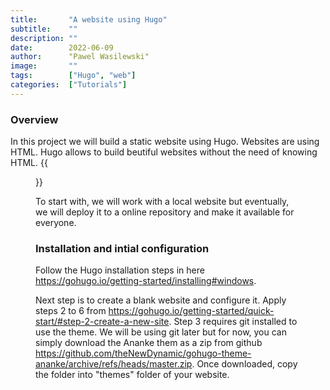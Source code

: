 ```yaml
---
title:       "A website using Hugo"
subtitle:    ""
description: ""
date:        2022-06-09
author:      "Pawel Wasilewski"
image:       ""
tags:        ["Hugo", "web"]
categories:  ["Tutorials"]
---
```

### Overview
In this project we will build a static website using Hugo.
Websites are using HTML. Hugo allows to build beutiful websites without the need of knowing HTML. 
{{<figure src="/website/hugo diagram.drawio.png">}}


To start with, we will work with a local website but eventually, we will deploy it to a online repository and make it available for everyone.

### Installation and intial configuration

Follow the Hugo installation steps in here https://gohugo.io/getting-started/installing#windows.

Next step is to create a blank website and configure it. Apply steps 2 to 6 from https://gohugo.io/getting-started/quick-start/#step-2-create-a-new-site.
Step 3 requires git installed to use the theme. We will be using git later but for now, you can simply download the Ananke them as a zip from github https://github.com/theNewDynamic/gohugo-theme-ananke/archive/refs/heads/master.zip. Once downloaded, copy the folder into "themes" folder of your website.

